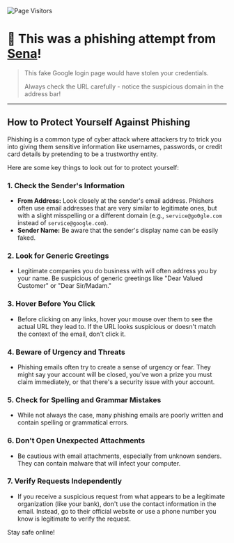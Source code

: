 ![Page Visitors](https://komarev.com/ghpvc/?username=promptcoach&repo=CUCSDemo&page=README.md)

# 🎯 This was a phishing attempt from [Sena](https://github.com/suctuk)!

> This fake Google login page would have stolen your credentials.
>
> Always check the URL carefully - notice the suspicious domain in the address bar!

---

## How to Protect Yourself Against Phishing

Phishing is a common type of cyber attack where attackers try to trick you into giving them sensitive information like usernames, passwords, or credit card details by pretending to be a trustworthy entity.

Here are some key things to look out for to protect yourself:

### 1. Check the Sender's Information
- **From Address:** Look closely at the sender's email address. Phishers often use email addresses that are very similar to legitimate ones, but with a slight misspelling or a different domain (e.g., `service@go0gle.com` instead of `service@google.com`).
- **Sender Name:** Be aware that the sender's display name can be easily faked.

### 2. Look for Generic Greetings
- Legitimate companies you do business with will often address you by your name. Be suspicious of generic greetings like "Dear Valued Customer" or "Dear Sir/Madam."

### 3. Hover Before You Click
- Before clicking on any links, hover your mouse over them to see the actual URL they lead to. If the URL looks suspicious or doesn't match the context of the email, don't click it.

### 4. Beware of Urgency and Threats
- Phishing emails often try to create a sense of urgency or fear. They might say your account will be closed, you've won a prize you must claim immediately, or that there's a security issue with your account.

### 5. Check for Spelling and Grammar Mistakes
- While not always the case, many phishing emails are poorly written and contain spelling or grammatical errors.

### 6. Don't Open Unexpected Attachments
- Be cautious with email attachments, especially from unknown senders. They can contain malware that will infect your computer.

### 7. Verify Requests Independently
- If you receive a suspicious request from what appears to be a legitimate organization (like your bank), don't use the contact information in the email. Instead, go to their official website or use a phone number you know is legitimate to verify the request.

Stay safe online!
